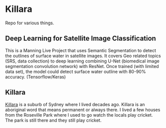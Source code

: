 # Killara
Repo for various things.  

## Deep Learning for Satellite Image Classification

This is a Manning Live Project that uses Semantic Segmentation to detect the outlines of surface water in satellite images. It covers Geo related topics (SRS, data collection) to deep learning combining U-Net (biomedical image segmentation convolution network) with ResNet.  Once trained (with limited data set), the model could detect surface water outline with 80-90% accuracy. (Tensorflow/Keras)

## Killara

[Killara](https://www.google.com/maps/place/Killara+NSW+2071,+Australia/@-33.7689872,151.1404025,6934m/data=!3m1!1e3!4m5!3m4!1s0x6b12a896aef226f7:0x5017d681632bc50!8m2!3d-33.76864!4d151.16347) is a suburb of Sydney where I lived decades ago. Killara is an aboriginal word that means permanent or always there.   I lived a few houses from the Roseville Park where I used to go watch the locals play cricket. The park is still there and they still play cricket.

